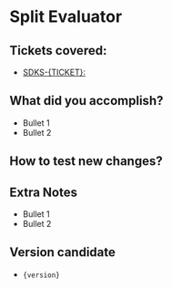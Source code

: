 # Split Evaluator

## Tickets covered:
* [SDKS-{TICKET}:](https://splitio.atlassian.net/browse/SDKS-{TICKET})

## What did you accomplish?
* Bullet 1
* Bullet 2

## How to test new changes?

## Extra Notes
* Bullet 1
* Bullet 2

## Version candidate
* `{version}`